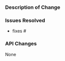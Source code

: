 ﻿### Description of Change ###

<!-- Describe your changes here. If you're fixing a regression, please also include a link to the commit that first introduced this issue, if possible. -->

### Issues Resolved ### 
<!-- Please use the format "fixes #xxxx" for each issue this PR addresses -->

- fixes #

### API Changes ###
<!-- List all API changes here (or just put None), example:

Added:
 - bool Fake.MakeSomething { get; set; }
 - void Fake.Clear ();

Changed:
 - object Fake.MakeSomething => Fake Fake.MakeSomething
 
 Removed:
 - object Fake.MakeSomething => Fake Fake.MakeSomething
 
 -->
 
 None
